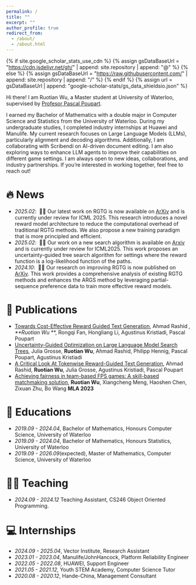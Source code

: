 ```yaml
---
permalink: /
title: ""
excerpt: ""
author_profile: true
redirect_from: 
  - /about/
  - /about.html
---
```


{% if site.google_scholar_stats_use_cdn %}
{% assign gsDataBaseUrl = "https://cdn.jsdelivr.net/gh/" | append: site.repository | append: "@" %}
{% else %}
{% assign gsDataBaseUrl = "https://raw.githubusercontent.com/" | append: site.repository | append: "/" %}
{% endif %}
{% assign url = gsDataBaseUrl | append: "google-scholar-stats/gs_data_shieldsio.json" %}

<span class='anchor' id='about-me'></span>

Hi there! I am Ruotian Wu, a Master student at University of Waterloo, supervised by <a href='[https://scholar.google.com/citations?user=DhtAFkwAAAAJ](https://cs.uwaterloo.ca/~ppoupart/)'> Profesor Pascal Poupart</a>.

I earned my Bachelor of Mathematics with a double major in Computer Science and Statistics from the University of Waterloo. During my undergraduate studies, I completed industry internships at Huawei and Manulife. My current research focuses on Large Language Models (LLMs), particularly alignment and decoding algorithms. Additionally, I am collaborating with Scribendi on AI-driven document editing. I am also exploring ways to enhance LLM agents to improve their capabilities on different game settings. I am always open to new ideas, collaborations, and industry partnerships. If you’re interested in working together, feel free to reach out!

# 🔥 News
- *2025.02*: &nbsp;🎉🎉 Our latest work on RGTG is now available on [ArXiv]([https://arxiv.org/abs/2502.04517]) and is currently under review for ICML 2025. This research introduces a novel reward model architecture to reduce the computational overhead of traditional RGTG methods. We also propose a new training paradigm that is more principled and efficient.
- *2025.02*: &nbsp;🎉🎉 Our work on a new search algorithm is available on [Arxiv]([https://arxiv.org/abs/2407.03951]) and is currently under review for ICML2025. This work proposes an uncertainty-guided tree search algorithm for settings where the reward function is a log-likelihood function of the paths.
- *2024.10*: &nbsp;🎉🎉 Our research on improving RGTG is now published on [ArXiv]([https://arxiv.org/abs/2406.07780]). This work provides a comprehensive analysis of existing RGTG methods and enhances the ARGS method by leveraging partial-sequence preference data to train more effective reward models.

# 📝 Publications

<!--
<div class='paper-box'><div class='paper-box-image'><div><div class="badge">CVPR 2016</div><img src='images/500x300.png' alt="sym" width="100%"></div></div>
<div class='paper-box-text' markdown="1">

[Deep Residual Learning for Image Recognition](https://openaccess.thecvf.com/content_cvpr_2016/papers/He_Deep_Residual_Learning_CVPR_2016_paper.pdf)

**Kaiming He**, Xiangyu Zhang, Shaoqing Ren, Jian Sun

[**Project**](https://scholar.google.com/citations?view_op=view_citation&hl=zh-CN&user=DhtAFkwAAAAJ&citation_for_view=DhtAFkwAAAAJ:ALROH1vI_8AC) <strong><span class='show_paper_citations' data='DhtAFkwAAAAJ:ALROH1vI_8AC'></span></strong>
- Lorem ipsum dolor sit amet, consectetur adipiscing elit. Vivamus ornare aliquet ipsum, ac tempus justo dapibus sit amet. 
</div>
</div>
-->

- [Towards Cost-Effective Reward Guided Text Generation]([https://arxiv.org/abs/2502.04517]), Ahmad Rashid <sup>*</sup>, **Ruotian Wu <sup>*</sup>**, Rongqi Fan, Hongliang Li, Agustinus Kristiadi, Pascal Poupart
- [Uncertainty-Guided Optimization on Large Language Model Search Trees]([https://arxiv.org/abs/2407.03951]), Julia Grosse, **Ruotian Wu**, Ahmad Rashid, Philipp Hennig, Pascal Poupart, Agustinus Kristiadi
- [A Critical Look At Tokenwise Reward-Guided Text Generation]([https://arxiv.org/abs/2406.07780]), Ahmad Rashid, **Ruotian Wu**, Julia Grosse, Agustinus Kristiadi, Pascal Poupart
- [Achieving fairness in team-based FPS games: A skill-based matchmaking solution]([https://www.ewadirect.com/proceedings/ace/article/view/10609]), **Ruotian Wu**, Xiangcheng Meng, Haoshen Chen, Zixuan Zhu, Bo Wang **MLA 2023**

<!-- # 🎖 Honors and Awards
- *2021.10* Lorem ipsum dolor sit amet, consectetur adipiscing elit. Vivamus ornare aliquet ipsum, ac tempus justo dapibus sit amet. 
- *2021.09* Lorem ipsum dolor sit amet, consectetur adipiscing elit. Vivamus ornare aliquet ipsum, ac tempus justo dapibus sit amet. 
--> 

# 📖 Educations
- *2019.09 - 2024.04*, Bachelor of Mathematics, Honours Computer Science, University of Waterloo 
- *2019.09 - 2024.04*, Bachelor of Mathematics, Honours Statistics, University of Waterloo
- *2019.09 - 2026.09*(expected), Master of Mathematics, Computer Science, University of Waterloo

# 🧑‍🏫 Teaching
- *2024.09 - 2024.12* Teaching Assistant, CS246 Object Oriented Programming.

<!--
# 💬 Invited Talks
- *2021.06*, Lorem ipsum dolor sit amet, consectetur adipiscing elit. Vivamus ornare aliquet ipsum, ac tempus justo dapibus sit amet. 
- *2021.03*, Lorem ipsum dolor sit amet, consectetur adipiscing elit. Vivamus ornare aliquet ipsum, ac tempus justo dapibus sit amet.  \| [\[video\]](https://github.com/)
--> 

# 💻 Internships
- *2024.09 - 2025.04*, Vector Institute, Research Assistant
- *2023.01 - 2023.04*, Manulife/JohnHancock, Platform Reliability Engineer
- *2022.05 - 2022.08*, HUAWEI, Support Engineer
- *2021.05 - 2021.12*, Youth STEM Academy, Computer Science Tutor
- *2020.08 - 2020.12*, Hande-China, Management Consultant




